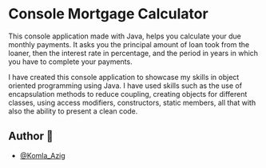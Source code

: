 # Console Mortgage Calculator
This console application made with Java, helps you calculate your due monthly payments. It asks you the principal amount of loan took from the loaner, then the interest rate in percentage, and the period in years in which you have to complete your payments.

I have created this console application to showcase my skills in object oriented programming using Java. I have used skills such as the use of encapsulation methods to reduce coupling,  creating objects for different classes, using access modifiers, constructors, static members, all that with also the ability to present a clean code.

## Author 👋

- [@Komla_Azig](https://github.com/Lucdelome)

